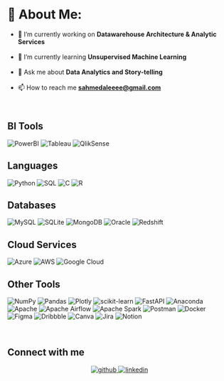 # 💫 About Me:
- 🔭 I’m currently working on **Datawarehouse Architecture & Analytic Services**<br><br> 
- 🌱 I’m currently learning **Unsupervised Machine Learning**<br><br> 
- 💬 Ask me about **Data Analytics and Story-telling**<br><br> 
- 📫 How to reach me **sahmedaleeee@gmail.com**

<br/>

## BI Tools
![PowerBI](https://img.shields.io/badge/PowerBI-3670A0?style=for-the-badge&logo=PowerBI&logoColor=f0cb16) 
![Tableau](https://img.shields.io/badge/tableau-FFFFFF?style=for-the-badge&logo=tableau&logoColor=002E6B) 
![QlikSense](https://img.shields.io/badge/QlikSense-239120?style=for-the-badge&logo=qlikSense&logoColor=002E6B) 

## Languages
![Python](https://img.shields.io/badge/python-3670A0?style=for-the-badge&logo=python&logoColor=ffdd54)
![SQL](https://img.shields.io/badge/sql-black.svg?style=for-the-badge&logo=sql&logoColor=white) 
![C](https://img.shields.io/badge/c-%2300599C.svg?style=for-the-badge&logo=c&logoColor=white) 
![R](https://img.shields.io/badge/r-%23276DC3.svg?style=for-the-badge&logo=r&logoColor=white)

## Databases
![MySQL](https://img.shields.io/badge/mysql-black.svg?style=for-the-badge&logo=mysql&logoColor=white) 
![SQLite](https://img.shields.io/badge/sqlite-%2307405e.svg?style=for-the-badge&logo=sqlite&logoColor=white) 
![MongoDB](https://img.shields.io/badge/MongoDB-%234ea94b.svg?style=for-the-badge&logo=mongodb&logoColor=white) 
![Oracle](https://img.shields.io/badge/oracle-%23D42029.svg?style=for-the-badge&logo=oracle&logoColor=white) 
![Redshift](https://img.shields.io/badge/Amazon%20Redshift-0466C8?style=for-the-badge&logo=amazon-aws&logoColor=white)

## Cloud Services

![Azure](https://img.shields.io/badge/azure-%230072C6.svg?style=for-the-badge&logo=azure-devops&logoColor=white) 
![AWS](https://img.shields.io/badge/AWS-%23FF9900.svg?style=for-the-badge&logo=amazon-aws&logoColor=white) 
![Google Cloud](https://img.shields.io/badge/Google%20Cloud-%234285F4.svg?style=for-the-badge&logo=google-cloud&logoColor=white) 

## Other Tools
![NumPy](https://img.shields.io/badge/numpy-%23013243.svg?style=for-the-badge&logo=numpy&logoColor=white) 
![Pandas](https://img.shields.io/badge/pandas-%23150458.svg?style=for-the-badge&logo=pandas&logoColor=white) 
![Plotly](https://img.shields.io/badge/Plotly-%233F4F75.svg?style=for-the-badge&logo=plotly&logoColor=white) 
![scikit-learn](https://img.shields.io/badge/scikit--learn-%23F7931E.svg?style=for-the-badge&logo=scikit-learn&logoColor=white) 
![FastAPI](https://img.shields.io/badge/FastAPI-005571?style=for-the-badge&logo=fastapi) 
![Anaconda](https://img.shields.io/badge/Anaconda-%2344A833.svg?style=for-the-badge&logo=anaconda&logoColor=white) 
![Apache](https://img.shields.io/badge/apache-%23D42029.svg?style=for-the-badge&logo=apache&logoColor=white) 
![Apache Airflow](https://img.shields.io/badge/Apache%20Airflow-017CEE?style=for-the-badge&logo=Apache%20Airflow&logoColor=white) 
![Apache Spark](https://camo.githubusercontent.com/606a49b3bcbd1e57b1859806f8588003fe521ca32980d5c041a377e88f9c28f7/68747470733a2f2f696d672e736869656c64732e696f2f7374617469632f76313f7374796c653d666f722d7468652d6261646765266d6573736167653d4170616368652b537061726b26636f6c6f723d453235413143266c6f676f3d4170616368652b537061726b266c6f676f436f6c6f723d464646464646266c6162656c3d)
![Postman](https://img.shields.io/badge/Postman-FF6C37?style=for-the-badge&logo=postman&logoColor=white) 
![Docker](https://img.shields.io/badge/docker-%230db7ed.svg?style=for-the-badge&logo=docker&logoColor=white) 
![Figma](https://img.shields.io/badge/figma-%23F24E1E.svg?style=for-the-badge&logo=figma&logoColor=white) 
![Dribbble](https://img.shields.io/badge/Dribbble-EA4C89?style=for-the-badge&logo=dribbble&logoColor=white) 
![Canva](https://img.shields.io/badge/Canva-%2300C4CC.svg?style=for-the-badge&logo=Canva&logoColor=white) 
![Jira](https://img.shields.io/badge/jira-%230A0FFF.svg?style=for-the-badge&logo=jira&logoColor=white) 
![Notion](https://img.shields.io/badge/Notion-%23000000.svg?style=for-the-badge&logo=notion&logoColor=white) 


<br/>  


## Connect with me  
<div align="center">
<a href="https://github.com/sahmedaleeee" target="_blank">
<img src=https://img.shields.io/badge/github-%2324292e.svg?&style=for-the-badge&logo=github&logoColor=white alt=github style="margin-bottom: 5px;" />
</a>
<a href="https://linkedin.com/in/sahmedalee" target="_blank">
<img src=https://img.shields.io/badge/linkedin-%231E77B5.svg?&style=for-the-badge&logo=linkedin&logoColor=white alt=linkedin style="margin-bottom: 5px;" />
</a>  
</div>  
  

<br/> 
